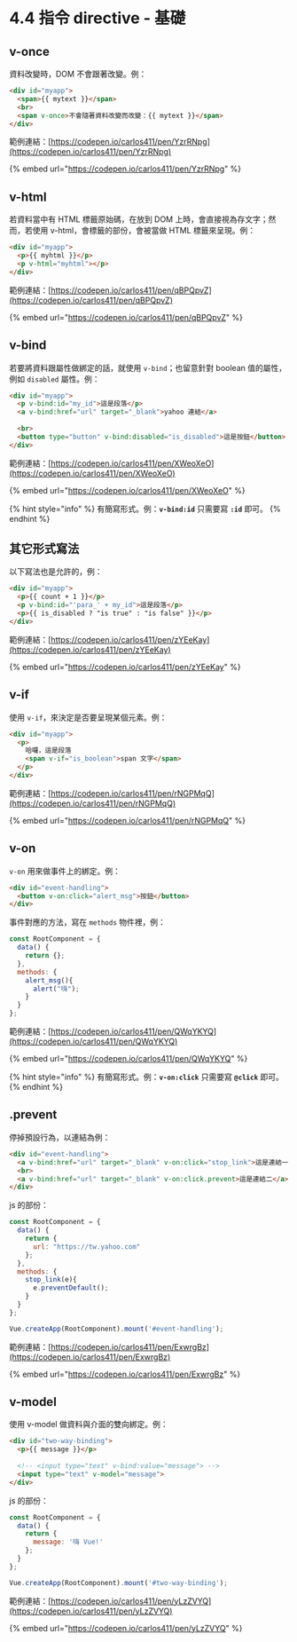 # 4.4 指令 directive - 基礎

## v-once

資料改變時，DOM 不會跟著改變。例：

```html
<div id="myapp">
  <span>{{ mytext }}</span>
  <br>
  <span v-once>不會隨著資料改變而改變：{{ mytext }}</span>
</div>
```



範例連結：[https://codepen.io/carlos411/pen/YzrRNpg](https://codepen.io/carlos411/pen/YzrRNpg)

{% embed url="https://codepen.io/carlos411/pen/YzrRNpg" %}

## v-html

若資料當中有 HTML 標籤原始碼，在放到 DOM 上時，會直接視為存文字；然而，若使用 v-html，會標籤的部份，會被當做 HTML 標籤來呈現。例：

```html
<div id="myapp">
  <p>{{ myhtml }}</p>
  <p v-html="myhtml"></p>
</div>
```

範例連結：[https://codepen.io/carlos411/pen/qBPQpvZ](https://codepen.io/carlos411/pen/qBPQpvZ)

{% embed url="https://codepen.io/carlos411/pen/qBPQpvZ" %}



## v-bind

若要將資料跟屬性做綁定的話，就使用 `v-bind`；也留意針對 boolean 值的屬性，例如 `disabled` 屬性。例：

```html
<div id="myapp">
  <p v-bind:id="my_id">這是段落</p>
  <a v-bind:href="url" target="_blank">yahoo 連結</a>
  
  <br>
  <button type="button" v-bind:disabled="is_disabled">這是按鈕</button>
</div>
```



範例連結：[https://codepen.io/carlos411/pen/XWeoXeO](https://codepen.io/carlos411/pen/XWeoXeO)

{% embed url="https://codepen.io/carlos411/pen/XWeoXeO" %}

{% hint style="info" %}
有簡寫形式。例：**`v-bind:id`** 只需要寫 **`:id`** 即可。
{% endhint %}



## 其它形式寫法

以下寫法也是允許的，例：

```html
<div id="myapp">
  <p>{{ count + 1 }}</p>
  <p v-bind:id="'para_' + my_id">這是段落</p>
  <p>{{ is_disabled ? "is true" : "is false" }}</p>
</div>
```



範例連結：[https://codepen.io/carlos411/pen/zYEeKay](https://codepen.io/carlos411/pen/zYEeKay)

{% embed url="https://codepen.io/carlos411/pen/zYEeKay" %}



## v-if

使用 `v-if`，來決定是否要呈現某個元素。例：

```html
<div id="myapp">
  <p>
    哈囉，這是段落
    <span v-if="is_boolean">span 文字</span>
  </p>
</div>
```



範例連結：[https://codepen.io/carlos411/pen/rNGPMqQ](https://codepen.io/carlos411/pen/rNGPMqQ)

{% embed url="https://codepen.io/carlos411/pen/rNGPMqQ" %}



## v-on

`v-on` 用來做事件上的綁定。例：

```html
<div id="event-handling">
  <button v-on:click="alert_msg">按鈕</button>
</div>
```

事件對應的方法，寫在 `methods` 物件裡，例：

```javascript
const RootComponent = {
  data() {
    return {};
  },
  methods: {
    alert_msg(){
      alert("嗨");
    }
  }
};
```



範例連結：[https://codepen.io/carlos411/pen/QWqYKYQ](https://codepen.io/carlos411/pen/QWqYKYQ)

{% embed url="https://codepen.io/carlos411/pen/QWqYKYQ" %}

{% hint style="info" %}
有簡寫形式。例：**`v-on:click`** 只需要寫 **`@click`** 即可。
{% endhint %}



## .prevent

停掉預設行為，以連結為例：

```html
<div id="event-handling">
  <a v-bind:href="url" target="_blank" v-on:click="stop_link">這是連結一</a>
  <br>
  <a v-bind:href="url" target="_blank" v-on:click.prevent>這是連結二</a>
</div>
```

js 的部份：

```javascript
const RootComponent = {
  data() {
    return {
      url: "https://tw.yahoo.com"
    };
  },
  methods: {
    stop_link(e){
      e.preventDefault();
    }
  }
};

Vue.createApp(RootComponent).mount('#event-handling');
```



範例連結：[https://codepen.io/carlos411/pen/ExwrgBz](https://codepen.io/carlos411/pen/ExwrgBz)

{% embed url="https://codepen.io/carlos411/pen/ExwrgBz" %}



## v-model

使用 v-model 做資料與介面的雙向綁定。例：

```html
<div id="two-way-binding">
  <p>{{ message }}</p>
  
  <!-- <input type="text" v-bind:value="message"> -->
  <input type="text" v-model="message">
</div>
```

js 的部份：

```javascript
const RootComponent = {
  data() {
    return {
      message: '嗨 Vue!'
    };
  }
};

Vue.createApp(RootComponent).mount('#two-way-binding');
```



範例連結：[https://codepen.io/carlos411/pen/yLzZVYQ](https://codepen.io/carlos411/pen/yLzZVYQ)

{% embed url="https://codepen.io/carlos411/pen/yLzZVYQ" %}


